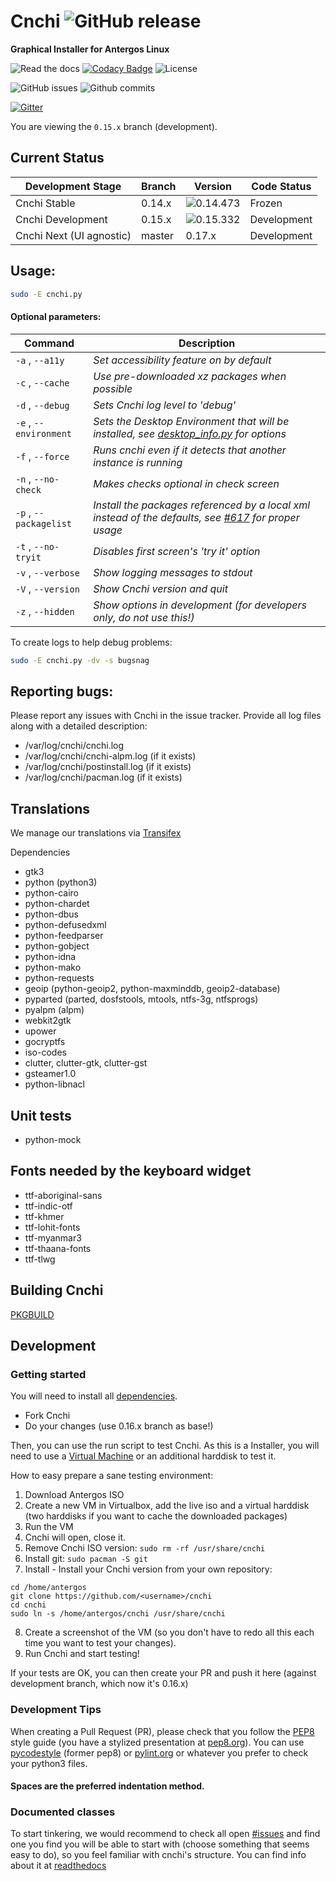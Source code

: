 # Cnchi ![GitHub release](https://img.shields.io/github/release/antergos/cnchi.svg)

**Graphical Installer for Antergos Linux**

![Read the docs](https://readthedocs.org/projects/cnchi/badge/?version=latest) [![Codacy Badge](https://api.codacy.com/project/badge/Grade/141e37590a9e4a2da3b3d84c0a6241ac)](https://www.codacy.com/project/karasu/Cnchi/dashboard?utm_source=github.com&amp;utm_medium=referral&amp;utm_content=Antergos/Cnchi&amp;utm_campaign=Badge_Grade_Dashboard) ![License](https://img.shields.io/github/license/antergos/cnchi.svg)

![GitHub issues](https://img.shields.io/github/issues/antergos/cnchi.svg)
![Github commits](https://img.shields.io/github/commits-since/antergos/cnchi/latest.svg)

[![Gitter](https://badges.gitter.im/Antergos/Cnchi.svg)](https://gitter.im/Antergos/Cnchi?utm_source=badge&utm_medium=badge&utm_campaign=pr-badge)

You are viewing the `0.15.x` branch (development).

## Current Status

|Development Stage|Branch|Version| Code Status|
----------------- | -------------- | -------------- | -------- |
|Cnchi Stable|0.14.x|![0.14.473](https://img.shields.io/github/release/antergos/cnchi.svg)|Frozen|
|Cnchi Development|0.15.x|![0.15.332](https://img.shields.io/github/release/antergos/cnchi/all.svg)|Development|
|Cnchi Next (UI agnostic)|master|0.17.x|Development|

## Usage:

```sh
sudo -E cnchi.py
```

#### Optional parameters:

|Command|Description|
----------------- | -------------- |
|```-a``` , ```--a11y```|*Set accessibility feature on by default*|
|```-c``` , ```--cache```|*Use pre-downloaded xz packages when possible*|
|```-d``` , ```--debug```|*Sets Cnchi log level to 'debug'*|
|```-e``` , ```--environment```|*Sets the Desktop Environment that will be installed, see [desktop_info.py](cnchi/desktop_info.py) for options*|
|```-f``` , ```--force```|*Runs cnchi even if it detects that another instance is running*|
|```-n``` , ```--no-check```|*Makes checks optional in check screen*|
|```-p``` , ```--packagelist```|*Install the packages referenced by a local xml instead of the defaults, see [#617](https://github.com/Antergos/Cnchi/issues/617) for proper usage*|
|```-t``` , ```--no-tryit```|*Disables first screen's 'try it' option*|
|```-v``` , ```--verbose```|*Show logging messages to stdout*|
|```-V``` , ```--version```|*Show Cnchi version and quit*|
|```-z``` , ```--hidden```|*Show options in development (for developers only, do not use this!)*|

To create logs to help debug problems:
```sh
sudo -E cnchi.py -dv -s bugsnag
```

## Reporting bugs:

Please report any issues with Cnchi in the issue tracker. Provide all log files along with a detailed description:

* /var/log/cnchi/cnchi.log
* /var/log/cnchi/cnchi-alpm.log (if it exists)
* /var/log/cnchi/postinstall.log (if it exists)
* /var/log/cnchi/pacman.log (if it exists)

## Translations

We manage our translations via [Transifex](https://www.transifex.com/projects/p/antergos)

<a name="dependencies">Dependencies</a>

 - gtk3
 - python (python3)
 - python-cairo
 - python-chardet
 - python-dbus
 - python-defusedxml
 - python-feedparser
 - python-gobject
 - python-idna
 - python-mako
 - python-requests
 - geoip (python-geoip2, python-maxminddb, geoip2-database)
 - pyparted (parted, dosfstools, mtools, ntfs-3g, ntfsprogs)
 - pyalpm (alpm)
 - webkit2gtk
 - upower
 - gocryptfs
 - iso-codes
 - clutter, clutter-gtk, clutter-gst
 - gsteamer1.0
 - python-libnacl

## Unit tests
 - python-mock

## Fonts needed by the keyboard widget
 - ttf-aboriginal-sans
 - ttf-indic-otf
 - ttf-khmer
 - ttf-lohit-fonts
 - ttf-myanmar3
 - ttf-thaana-fonts
 - ttf-tlwg

## Building Cnchi

[PKGBUILD](https://raw.githubusercontent.com/Antergos/antergos-packages/master/antergos/cnchi-dev/PKGBUILD)

## Development

### Getting started

You will need to install all [dependencies](#dependencies).

- Fork Cnchi
- Do your changes (use 0.16.x branch as base!)

Then, you can use the run script to test Cnchi. As this is a Installer, you will need to use a [Virtual Machine](http://virtualbox.org) or an additional harddisk to test it.

How to easy prepare a sane testing environment:
1. Download Antergos ISO
2. Create a new VM in Virtualbox, add the live iso and a virtual harddisk (two harddisks if you want to cache the downloaded packages)
3. Run the VM
4. Cnchi will open, close it.
5. Remove Cnchi ISO version: `sudo rm -rf /usr/share/cnchi`
6. Install git: `sudo pacman -S git`
7. Install - Install your Cnchi version from your own repository:
```
cd /home/antergos
git clone https://github.com/<username>/cnchi
cd cnchi
sudo ln -s /home/antergos/cnchi /usr/share/cnchi
```
8. Create a screenshot of the VM (so you don't have to redo all this each time you want to test your changes).
9. Run Cnchi and start testing!

If your tests are OK, you can then create your PR and push it here (against development branch, which now it's 0.16.x)

### Development Tips

When creating a Pull Request (PR), please check that you follow the [PEP8](https://www.python.org/dev/peps/pep-0008/) style guide (you have a stylized presentation at [pep8.org](http://pep8.org)). You can use [pycodestyle](https://github.com/pycqa/pycodestyle) (former pep8) or [pylint.org](https://www.pylint.org) or whatever you prefer to check your python3 files.

#### Spaces are the preferred indentation method.

### Documented classes

To start tinkering, we would recommend to check all open [#issues](https://github.com/Antergos/Cnchi/issues) and find one you find you will be able to start with (choose something that seems easy to do), so you feel familiar with cnchi's structure. You can find info about it at [readthedocs](https://cnchi.readthedocs.io/en/latest/)
